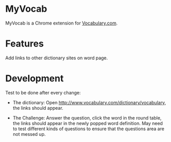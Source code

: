 # MyVocab

MyVocab is a Chrome extension for [Vocabulary.com](http://www.vocabulary.com).


# Features

Add links to other dictionary sites on word page.


# Development

Test to be done after every change:

* The dictionary:
Open http://www.vocabulary.com/dictionary/vocabulary, the links should appear.

* The Challenge:
Answer the question, click the word in the round table, the links should appear
in the newly popped word definition. May need to test different kinds of
questions to ensure that the questions area are not messed up.
